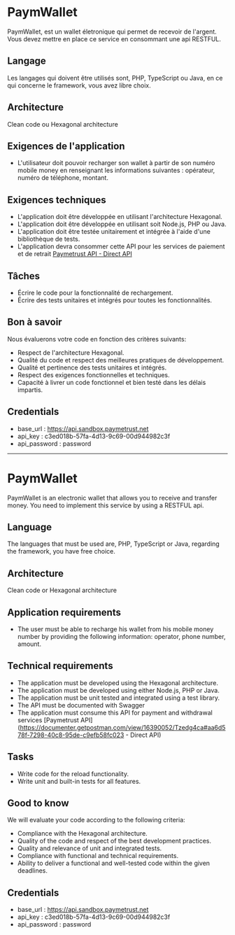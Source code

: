 # PaymWallet
PaymWallet, est un wallet életronique qui permet de recevoir de l'argent. Vous devez mettre en place ce service en consommant une api RESTFUL.

## Langage
Les langages qui doivent être utilisés sont, PHP, TypeScript ou Java, en ce qui concerne le framework, vous avez libre choix.

## Architecture
Clean code ou Hexagonal architecture

## Exigences de l'application
* L'utilisateur doit pouvoir recharger son wallet à partir de son numéro mobile money en renseignant les informations suivantes : opérateur, numéro de téléphone, montant.

## Exigences techniques
* L'application doit être développée en utilisant l'architecture Hexagonal.
* L'application doit être développée en utilisant soit Node.js, PHP ou Java.
* L'application doit être testée unitairement et intégrée à l'aide d'une bibliothèque de tests.
* L'application devra consommer cette API pour les services de paiement et de retrait [Paymetrust API - Direct API](https://documenter.getpostman.com/view/16390052/Tzedg4ca#aa6d578f-7298-40c8-95de-c9efb58fc023)

## Tâches
* Écrire le code pour la fonctionnalité de rechargement.
* Écrire des tests unitaires et intégrés pour toutes les fonctionnalités.

## Bon à savoir
Nous évaluerons votre code en fonction des critères suivants:

* Respect de l'architecture Hexagonal.
* Qualité du code et respect des meilleures pratiques de développement.
* Qualité et pertinence des tests unitaires et intégrés.
* Respect des exigences fonctionnelles et techniques.
* Capacité à livrer un code fonctionnel et bien testé dans les délais impartis.

## Credentials
* base_url : https://api.sandbox.paymetrust.net
* api_key : c3ed018b-57fa-4d13-9c69-00d944982c3f
* api_password : password


---

# PaymWallet
PaymWallet is an electronic wallet that allows you to receive and transfer money. You need to implement this service by using a RESTFUL api.

## Language
The languages that must be used are, PHP, TypeScript or Java, regarding the framework, you have free choice.

## Architecture
Clean code or Hexagonal architecture


## Application requirements
* The user must be able to recharge his wallet from his mobile money number by providing the following information: operator, phone number, amount.

## Technical requirements
* The application must be developed using the Hexagonal architecture.
* The application must be developed using either Node.js, PHP or Java.
* The application must be unit tested and integrated using a test library.
* The API must be documented with Swagger
* The application must consume this API for payment and withdrawal services [Paymetrust API](https://documenter.getpostman.com/view/16390052/Tzedg4ca#aa6d578f-7298-40c8-95de-c9efb58fc023 - Direct API)

## Tasks
* Write code for the reload functionality.
* Write unit and built-in tests for all features.

## Good to know
We will evaluate your code according to the following criteria:

* Compliance with the Hexagonal architecture.
* Quality of the code and respect of the best development practices.
* Quality and relevance of unit and integrated tests.
* Compliance with functional and technical requirements.
* Ability to deliver a functional and well-tested code within the given deadlines.

## Credentials
* base_url : https://api.sandbox.paymetrust.net
* api_key : c3ed018b-57fa-4d13-9c69-00d944982c3f
* api_password : password
